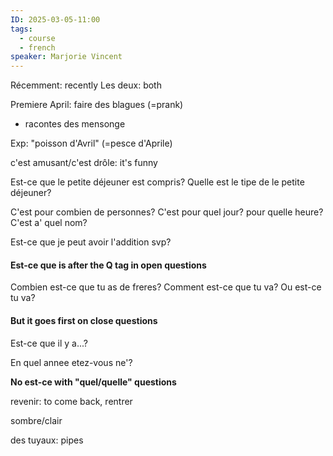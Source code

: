 ```yaml
---
ID: 2025-03-05-11:00
tags:
  - course
  - french
speaker: Marjorie Vincent
---
```

Récemment: recently
Les deux: both

Premiere April: faire des blagues (=prank)
- racontes des mensonge

Exp: "poisson d'Avril" (=pesce d'Aprile)

c'est amusant/c'est drôle: it's funny

Est-ce que le petite déjeuner est compris?
Quelle est le tipe de le petite déjeuner?

C'est pour combien de personnes?
C'est pour quel jour? pour quelle heure?
C'est a' quel nom?

Est-ce que je peut avoir l'addition svp?

#### Est-ce que is after the Q tag in open questions

Combien est-ce que tu as de freres?
Comment est-ce que tu va?
Ou est-ce tu va?

#### But it goes first on close questions

Est-ce que il y a...?

En quel annee etez-vous ne'?

**No est-ce with "quel/quelle" questions**

revenir: to come back, rentrer

sombre/clair

des tuyaux: pipes